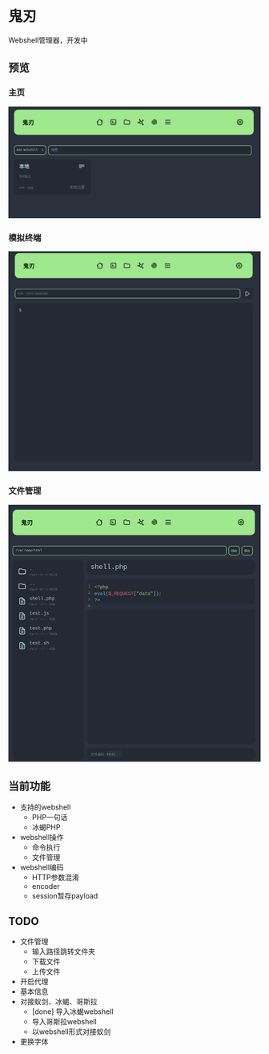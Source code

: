 # 鬼刃

Webshell管理器，开发中

## 预览

### 主页

![preview](assets/preview-homepage.png)

### 模拟终端

![preview](assets/preview-terminal.png)

### 文件管理

![preview](assets/preview-files.png)

## 当前功能

- 支持的webshell
  - PHP一句话
  - 冰蝎PHP
- webshell操作
  - 命令执行
  - 文件管理
- webshell编码
  - HTTP参数混淆
  - encoder
  - session暂存payload

## TODO

- 文件管理
  - 输入路径跳转文件夹
  - 下载文件
  - 上传文件
- 开启代理
- 基本信息
- 对接蚁剑、冰蝎、哥斯拉
  - [done] 导入冰蝎webshell
  - 导入哥斯拉webshell
  - 以webshell形式对接蚁剑
- 更换字体

